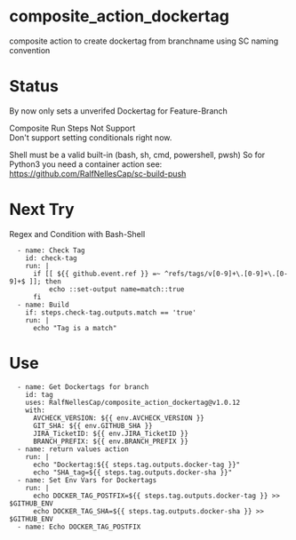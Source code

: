 # composite_action_dockertag
composite action to create dockertag from branchname using SC naming convention

# Status
By now only sets a unverifed Dockertag for Feature-Branch  

Composite Run Steps Not Support  
Don't support setting conditionals right now.

Shell must be a valid built-in (bash, sh, cmd, powershell, pwsh)
So for Python3 you need a container action see: https://github.com/RalfNellesCap/sc-build-push

# Next Try
Regex and Condition with Bash-Shell  

      - name: Check Tag
        id: check-tag
        run: |
          if [[ ${{ github.event.ref }} =~ ^refs/tags/v[0-9]+\.[0-9]+\.[0-9]+$ ]]; then
              echo ::set-output name=match::true
          fi
      - name: Build
        if: steps.check-tag.outputs.match == 'true'
        run: |
          echo "Tag is a match"

# Use
      - name: Get Dockertags for branch
        id: tag
        uses: RalfNellesCap/composite_action_dockertag@v1.0.12
        with:
          AVCHECK_VERSION: ${{ env.AVCHECK_VERSION }}
          GIT_SHA: ${{ env.GITHUB_SHA }}
          JIRA_TicketID: ${{ env.JIRA_TicketID }}
          BRANCH_PREFIX: ${{ env.BRANCH_PREFIX }}
      - name: return values action
        run: |
          echo "Dockertag:${{ steps.tag.outputs.docker-tag }}"
          echo "SHA_tag=${{ steps.tag.outputs.docker-sha }}"
      - name: Set Env Vars for Dockertags
        run: |
          echo DOCKER_TAG_POSTFIX=${{ steps.tag.outputs.docker-tag }} >> $GITHUB_ENV
          echo DOCKER_TAG_SHA=${{ steps.tag.outputs.docker-sha }} >> $GITHUB_ENV
      - name: Echo DOCKER_TAG_POSTFIX
